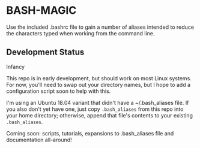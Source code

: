 # BASH-MAGIC

Use the included .bashrc file to gain a number of aliases intended to reduce the characters typed when working from the command line.

## Development Status
Infancy

This repo is in early development, but should work  on most Linux systems. For now, you'll need to swap out your directory names, but I hope to add a configuration script soon to help with this.

I'm using an Ubuntu 18.04 variant that didn't have a ~/.bash_aliases file. If you also don't yet have one, just copy `.bash_aliases` from this repo into your home directory; otherwise, append that file's contents to your existing `.bash_aliases`. 

Coming soon: scripts, tutorials, expansions to .bash_aliases  file and documentation all-around!

